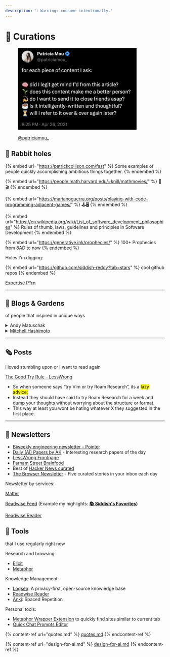 ```yaml
---
description: '❕ Warning: consume intentionally.'
---
```


# 🍭 Curations

<figure><img src=".gitbook/assets/image (1).png" alt="" width="375"><figcaption><p><a href="https://twitter.com/patriciamou_">@patriciamou_</a></p></figcaption></figure>

## 🐇 Rabbit holes

{% embed url="https://patrickcollison.com/fast" %}
Some examples of people quickly accomplishing ambitious things together.
{% endembed %}

{% embed url="https://people.math.harvard.edu/~knill/mathmovies/" %}
🍿🎬
{% endembed %}

{% embed url="https://marianoguerra.org/posts/playing-with-code-programming-adjacent-games/" %}
🕹️🖥️
{% endembed %}

{% embed url="https://en.wikipedia.org/wiki/List_of_software_development_philosophies" %}
Rules of thumb, laws, guidelines and principles in Software Development
{% endembed %}

{% embed url="https://generative.ink/prophecies/" %}
100+ Prophecies from 8AD to now
{% endembed %}

Holes I'm digging:&#x20;

{% embed url="https://github.com/siddish-reddy?tab=stars" %}
cool github repos
{% endembed %}

[Expertise P\*rn](https://youtube.com/playlist?list=PLqVGGZu3T3hMRic-8YdZ0FCNK5g1Tx-55\&si=81qTypwVGFdorXlF)

***

## 📒 Blogs & Gardens

of people that inspired in unique ways

<details>

<summary>Andy Matuschak</summary>

[How to write good prompts: using spaced repetition to create understanding](https://andymatuschak.org/prompts/)

(simply a must read)

[Premature scaling can stunt system iteration](https://notes.andymatuschak.org/About\_these\_notes?stackedNotes=zKKB5ENRahwftH96H7mijiu\&stackedNotes=zRHGYaDyQDBypztBaFYZgtR)

* Your goal is to answer fundamental questions about your system, not making the graphs go up.

there are dozens of good notes by him, this block should've been in [Broken link](broken-reference "mention")



</details>

<details>

<summary><a href="https://mitchellh.com/writing">Mitchell Hashimoto</a></summary>

[Contributing to Complex Projects](https://mitchellh.com/writing/contributing-to-complex-projects#step-4-read-and-reimplement-recent-commits)&#x20;

* Read and Reimplement Recent Commits

[My Approach to Building Large Technical Projects](https://mitchellh.com/writing/building-large-technical-projects)

* "I've learned that when I break down my large tasks in chunks that result in seeing tangible forward progress, I tend to finish my work and retain my excitement throughout the project."

</details>

***

## 🗞️ Posts

i loved stumbling upon or I want to read again

[The Good Try Rule - LessWrong](https://www.lesswrong.com/posts/MGWEztZY8GZ5im4x7/the-good-try-rule)

* So when someone says “try Vim or try Roam Research”, its a <mark style="background-color:yellow;">lazy advice;</mark>
* Instead they should have said to try Roam Research for a week and dump your thoughts without worrying about the structure or format.
* This way at least you wont be hating whatever X they suggested in the first place.

***

## 📰 Newsletters

* [Biweekly engineering newsletter - Pointer](https://www.pointer.io/)
* [Daily (AI) Papers by AK](https://huggingface.co/papers) - Interesting research papers of the day
* [LessWrong Frontpage](https://www.lesswrong.com/)
* [Farnam Street Brainfood](https://fs.blog/brain-food/)
* Best of [Hacker News curated](https://hackerbits.com/)
* [The Browser Newsletter](https://thebrowser.com/) - Five curated stories in your inbox each day

Newsletter by services:

[Matter](https://hq.getmatter.com/)

[Readwise Feed](https://readwise.io/) (Example my highlights: [**📚 Siddish's Favorites**](https://readwise.io/@siddish)**)**

[Readwise Reader](https://read.readwise.io/)



## 🔨 Tools

that I use regularly right now

Research and browsing:

* [Elicit](https://elicit.com/)
* [Metaphor](https://metaphor.systems/)

Knowledge Management:

* [Logseq](https://logseq.com/): A privacy-first, open-source knowledge base
* [Readwise Reader](https://readwise.io/read)
* [Anki](https://ankiweb.net/): Spaced Repetition

Personal tools:

* [Metaphor Wrapper Extension](https://github.com/siddish-reddy/metaphor-wrapper) to quickly find sites similar to current tab
* [Quick Chat Prompts Editor](https://workhack-playground-azure-35-0.static.hf.space/index.html)



{% content-ref url="quotes.md" %}
[quotes.md](quotes.md)
{% endcontent-ref %}

{% content-ref url="design-for-ai.md" %}
[design-for-ai.md](design-for-ai.md)
{% endcontent-ref %}

